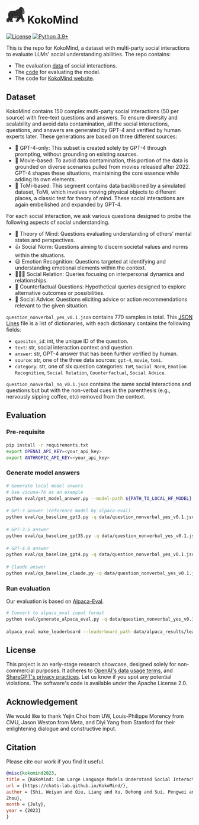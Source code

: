 # <img src="./website/img/gorilla.png" style="width:10%; height:auto;"> KokoMind 

[![License](https://img.shields.io/badge/Code%20License-Apache_2.0-green.svg)](https://github.com/CHATS-lab/KokoMind/blob/main/LICENSE)
[![Python 3.9+](https://img.shields.io/badge/python-3.9+-blue.svg)](https://www.python.org/downloads/release/python-390/)

This is the repo for KokoMind, a dataset with multi-party social interactions to evaluate LLMs' social understanding abilities. The repo contains:

- The evaluation [data](https://github.com/CHATS-lab/KokoMind/tree/main/data) of social interactions.
- The [code](https://github.com/CHATS-lab/KokoMind/tree/main/eval) for evaluating the model.
- The code for [KokoMind website](https://chats-lab.github.io/KokoMind).

## Dataset

KokoMind contains 150 complex multi-party social interactions (50 per source) with free-text questions and answers. To ensure diversity and scalability and avoid data contamination, all the social interactions, questions, and answers are generated by GPT-4 and verified by human experts later. These generations are based on three different sources:

- 🤖 GPT-4-only: This subset is created solely by GPT-4 through prompting, without grounding on existing sources.
- 🎦 Movie-based: To avoid data contamination, this portion of the data is grounded on diverse scenarios pulled from movies released after 2022. GPT-4 shapes these situations, maintaining the core essence while adding its own elements.
- 🧠 ToMi-based: This segment contains data backboned by a simulated dataset, ToMi, which involves moving physical objects to different places, a classic test for theory of mind. These social interactions are again embellished and expanded by GPT-4.

For each social interaction, we ask various questions designed to probe the following aspects of social understanding.

- 🧠 Theory of Mind: Questions evaluating understanding of others' mental states and perspectives.
- 👍 Social Norm: Questions aiming to discern societal values and norms within the situations.
- 😃 Emotion Recognition: Questions targeted at identifying and understanding emotional elements within the context.
- 👨‍👩‍👧 Social Relation: Queries focusing on interpersonal dynamics and relationships.
- 🤔 Counterfactual Questions: Hypothetical queries designed to explore alternative outcomes or possibilities.
- 📝 Social Advice: Questions eliciting advice or action recommendations relevant to the given situation.

`question_nonverbal_yes_v0.1.json` contains 770 samples in total. This [JSON Lines](https://jsonlines.org/) file is a list of dictionaries, with each dictionary contains the following fields:

- `quesiton_id`: int, the unique ID of the question.
- `text`: str, social interaction context and question.
- `answer`: str, GPT-4 answer that has been further verified by human.
- `source`: str, one of the three data sources: `gpt-4`, `movie`, `tomi`.
- `category`: str, one of six question categories: `ToM`, `Social Norm`, `Emotion Recognition`, `Social Relation`, `Counterfactual`, `Social Advice`.

`question_nonverbal_no_v0.1.json` contains the same social interactions and questions but but with the non-verbal cues in the parenthesis (e.g., nervously sipping coffee, etc) removed from the context.

## Evaluation

### Pre-requisite

```bash
pip install -r requirements.txt
export OPENAI_API_KEY=<your_api_key>
export ANTHROPIC_API_KEY=<your_api_key>
```

### Generate model answers

``` bash
# Generate local model anwers
# Use vicuna-7b as an example
python eval/get_model_answer.py --model-path ${PATH_TO_LOCAL_HF_MODEL} --model-id vicuna-7b --question-file data/question_nonverbal_yes_v0.1.jsonl --answer-file data/answer/answer_vicuna-7b.jsonl --num-gpus 8

# GPT-3 answer (reference model by alpaca-eval)
python eval/qa_baseline_gpt3.py -q data/question_nonverbal_yes_v0.1.jsonl -o data/answer/answer_gpt3.jsonl

# GPT-3.5 answer
python eval/qa_baseline_gpt35.py -q data/question_nonverbal_yes_v0.1.jsonl -o data/answer/answer_gpt35.jsonl

# GPT-4.0 answer
python eval/qa_baseline_gpt4.py -q data/question_nonverbal_yes_v0.1.jsonl -o data/answer/answer_gpt4.jsonl

# Claude answer
python eval/qa_baseline_claude.py -q data/question_nonverbal_yes_v0.1.jsonl -o data/answer/answer_claude.jsonl
```

### Run evaluation

Our evaluation is based on [Alpaca-Eval](https://github.com/tatsu-lab/alpaca_eval).

```bash
# Convert to alpaca_eval input format
python eval/generate_alpaca_eval.py -q data/question_nonverbal_yes_v0.1.jsonl -a data/answer/answer_gpt3.jsonl -o data/alpaca_eval/answer_gpt3.json

alpaca_eval make_leaderboard --leaderboard_path data/alpaca_results/leaderboard.csv --all_model_outputs "./data/alpaca_eval/answer_*" --reference_outputs data/alpaca_eval/answer_gpt3.json --is_overwrite_leaderboard True
```

## License

This project is an early-stage research showcase, designed solely for non-commercial purposes. It adheres to [OpenAI's data usage terms](https://openai.com/policies/terms-of-use), and [ShareGPT's privacy practices](https://chrome.google.com/webstore/detail/sharegpt-share-your-chatg/daiacboceoaocpibfodeljbdfacokfjb). Let us know if you spot any potential violations. The software's code is available under the Apache License 2.0.

## Acknowledgement

We would like to thank Yejin Choi from UW, Louis-Philippe Morency from CMU, Jason Weston from Meta, and Diyi Yang from Stanford for their enlightening dialogue and constructive input.

## Citation

Please cite our work if you find it useful.

``` bib
@misc{kokomind2023,
title = {KokoMind: Can Large Language Models Understand Social Interactions?},
url = {https://chats-lab.github.io/KokoMind/},
author = {Shi, Weiyan and Qiu, Liang and Xu, Dehong and Sui, Pengwei and Lu, Pan and Yu,
Zhou},
month = {July},
year = {2023}
}
```
